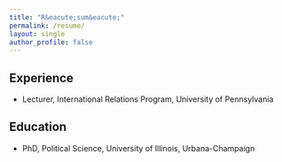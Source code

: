 ```yaml
---
title: "R&‌eacute;sum&‌eacute;"
permalink: /resume/
layout: single
author_profile: false
---
```


## Experience

- Lecturer, International Relations Program, University of Pennsylvania

## Education

- PhD, Political Science, University of Illinois, Urbana-Champaign